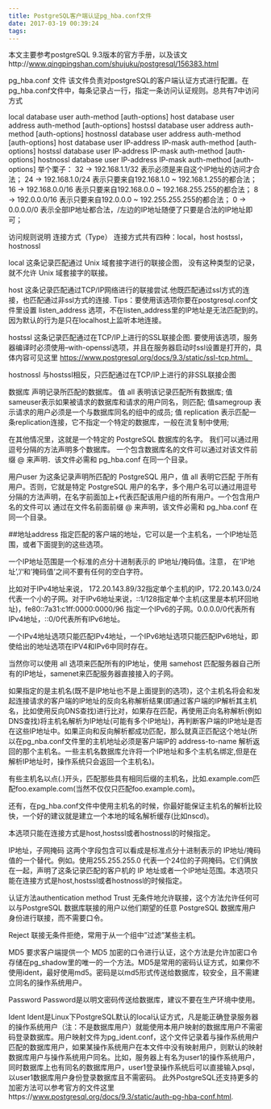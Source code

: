 ```yaml
---
title: PostgreSQL客户端认证pg_hba.conf文件
date: 2017-03-19 00:39:24
tags:
---
```

本文主要参考postgreSQL 9.3版本的官方手册，以及该文http://www.qingpingshan.com/shujuku/postgresql/156383.html

pg_hba.conf 文件
该文件负责对postgreSQL的客户端认证方式进行配置。在pg_hba.conf文件中，每条记录占一行，指定一条访问认证规则。总共有7中访问方式

local      database  user  auth-method  [auth-options]
host       database  user  address  auth-method  [auth-options]
hostssl    database  user  address  auth-method  [auth-options]
hostnossl  database  user  address  auth-method  [auth-options]
host       database  user  IP-address  IP-mask  auth-method  [auth-options]
hostssl    database  user  IP-address  IP-mask  auth-method  [auth-options]
hostnossl  database  user  IP-address  IP-mask  auth-method  [auth-options]
举个栗子：
32 -> 192.168.1.1/32 表示必须是来自这个IP地址的访问才合法；
24 -> 192.168.1.0/24 表示只要来自192.168.1.0 ~ 192.168.1.255的都合法；
16 -> 192.168.0.0/16 表示只要来自192.168.0.0 ~ 192.168.255.255的都合法；
8 -> 192.0.0.0/16 表示只要来自192.0.0.0 ~ 192.255.255.255的都合法；
0 -> 0.0.0.0/0 表示全部IP地址都合法，/左边的IP地址随便了只要是合法的IP地址即可；

访问规则说明
连接方式（Type）
连接方式共有四种：local，host hostssl，hostnossl

local
这条记录匹配通过 Unix 域套接字进行的联接企图， 没有这种类型的记录，就不允许 Unix 域套接字的联接。

host
这条记录匹配通过TCP/IP网络进行的联接尝试.他既匹配通过ssl方式的连接，也匹配通过非ssl方式的连接.
Tips：要使用该选项你要在postgresql.conf文件里设置 listen_address 选项，不在listen_address里的IP地址是无法匹配到的。因为默认的行为是只在localhost上监听本地连接。

hostssl
这条记录匹配通过在TCP/IP上进行的SSL联接企图.
要使用该选项，服务器编译时必须使用–with-openssl选项，并且在服务器启动时ssl设置是打开的，具体内容可见这里 https://www.postgresql.org/docs/9.3/static/ssl-tcp.html。

hostnossl
与hostssl相反，只匹配通过在TCP/IP上进行的非SSL联接企图

数据库
声明记录所匹配的数据库。
值 all 表明该记录匹配所有数据库;
值 sameuser表示如果被请求的数据库和请求的用户同名，则匹配;
值samegroup 表示请求的用户必须是一个与数据库同名的组中的成员;
值 replication 表示匹配一条replication连接，它不指定一个特定的数据库，一般在流复制中使用;

在其他情况里，这就是一个特定的 PostgreSQL 数据库的名字。 我们可以通过用逗号分隔的方法声明多个数据库。 一个包含数据库名的文件可以通过对该文件前缀 @ 来声明．该文件必需和 pg_hba.conf 在同一个目录。

用户user
为这条记录声明所匹配的 PostgreSQL 用户，值 all 表明它匹配 于所有用户。否则，它就是特定 PostgreSQL 用户的名字，多个用户名可以通过用逗号分隔的方法声明，在名字前面加上+代表匹配该用户组的所有用户。一个包含用户名的文件可以 通过在文件名前面前缀 @ 来声明，该文件必需和 pg_hba.conf 在同一个目录。

##地址address
指定匹配的客户端的地址，它可以是一个主机名，一个IP地址范围，或者下面提到的这些选项。

一个IP地址范围是一个标准的点分十进制表示的 IP地址/掩码值。注意， 在’IP地址’,’/‘和’掩码值’之间不要有任何的空白字符。

比如对于IPv4地址来说， 172.20.143.89/32指定单个主机的IP，172.20.143.0/24代表一个小的子网。对于IPv6地址来说，::1/128指定单个主机(这里是本机环回地址)，fe80::7a31:c1ff:0000:0000/96 指定一个IPv6的子网。0.0.0.0/0代表所有IPv4地址，::0/0代表所有IPv6地址。

一个IPv4地址选项只能匹配IPv4地址，一个IPv6地址选项只能匹配IPv6地址，即使给出的地址选项在IPV4和IPv6中同时存在。

当然你可以使用 all 选项来匹配所有的IP地址，使用 samehost 匹配服务器自己所有的IP地址，samenet来匹配服务器直接接入的子网。

如果指定的是主机名(既不是IP地址也不是上面提到的选项)，这个主机名将会和发起连接请求的客户端的IP地址的反向名称解析结果(即通过客户端的IP解析其主机名，比如使用反向DNS查找)进行比对，如果存在匹配，再使用正向名称解析(例如DNS查找)将主机名解析为IP地址(可能有多个IP地址)，再判断客户端的IP地址是否在这些IP地址中。如果正向和反向解析都成功匹配，那么就真正匹配这个地址(所以在pg_nba.conf文件里的主机地址必须是客户端IP的 address-to-name 解析返回的那个主机名。一些主机名数据库允许将一个IP地址和多个主机名绑定,但是在解析IP地址时，操作系统只会返回一个主机名)。

有些主机名以点(.)开头，匹配那些具有相同后缀的主机名，比如.example.com匹配foo.example.com(当然不仅仅只匹配foo.example.com)。

还有，在pg_hba.conf文件中使用主机名的时候，你最好能保证主机名的解析比较快，一个好的建议就是建立一个本地的域名解析缓存(比如nscd)。

本选项只能在连接方式是host,hostssl或者hostnossl的时候指定。

IP地址，子网掩码
这两个字段包含可以看成是标准点分十进制表示的 IP地址/掩码值的一个替代。例如。使用255.255.255.0 代表一个24位的子网掩码。它们俩放在一起，声明了这条记录匹配的客户机的 IP 地址或者一个IP地址范围。本选项只能在连接方式是host,hostssl或者hostnossl的时候指定。

认证方法authentication method
Trust
无条件地允许联接，这个方法允许任何可以与PostgreSQL 数据库联接的用户以他们期望的任意 PostgreSQL 数据库用户身份进行联接，而不需要口令。

Reject
联接无条件拒绝，常用于从一个组中”过滤”某些主机。

MD5
要求客户端提供一个 MD5 加密的口令进行认证，这个方法是允许加密口令存储在pg_shadow里的唯一的一个方法。MD5是常用的密码认证方式，如果你不使用ident，最好使用md5。密码是以md5形式传送给数据库，较安全，且不需建立同名的操作系统用户。

Password
Password是以明文密码传送给数据库，建议不要在生产环境中使用。

Ident
Ident是Linux下PostgreSQL默认的local认证方式，凡是能正确登录服务器的操作系统用户（注：不是数据库用户）就能使用本用户映射的数据库用户不需密码登录数据库。用户映射文件为pg_ident.conf，这个文件记录着与操作系统用户匹配的数据库用户，如果某操作系统用户在本文件中没有映射用户，则默认的映射数据库用户与操作系统用户同名。比如，服务器上有名为user1的操作系统用户，同时数据库上也有同名的数据库用户，user1登录操作系统后可以直接输入psql，以user1数据库用户身份登录数据库且不需密码。
此外PostgreSQL还支持更多的加密方法可以参考官方的文件这里https://www.postgresql.org/docs/9.3/static/auth-pg-hba-conf.html.
